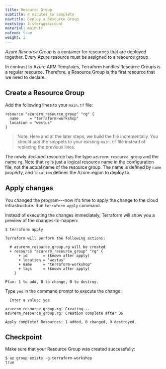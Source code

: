 ```yaml
---
title: Resource Group
subtitle: 4 minutes to complete
navtitle: Deploy a Resource Group
nextstep: 4-storageaccount
material: main.tf
nofeed: true
weight: 3
---
```


*Azure Resource Group* is a container for resources that are deployed together. Every Azure resource must be assigned to a resource group.

In contrast to Azure ARM Templates, Terraform handles Resource Groups is a regular resource. Therefore, a Resource Group is the first resource that we need to declare.

## Create a Resource Group

Add the following lines to your `main.tf` file:

```hcl
resource "azurerm_resource_group" "rg" {
  name     = "terraform-workshop"
  location = "westus"
}
```

> Note: Here and at the later steps, we build the file incrementally. You should add the snippets to your existing `main.tf` file instead of replacing the previous lines.

The newly declared resource has the type `azurerm_resource_group` and the name `rg`. Note that `rg` is just a logical resource name in the configuration file, not the actual name of the resource group. The name is defined by `name` property, and `location` defines the Azure region to deploy to.

## Apply changes

You changed the program---now it's time to apply the change to the cloud infrastructure. Run `terraform apply` command.

Instead of executing the changes immediately, Terraform will show you a preview of the changes-to-happen:

```
$ terraform apply

Terraform will perform the following actions:

  # azurerm_resource_group.rg will be created
  + resource "azurerm_resource_group" "rg" {
      + id       = (known after apply)
      + location = "westus"
      + name     = "terraform-workshop"
      + tags     = (known after apply)
    }

Plan: 1 to add, 0 to change, 0 to destroy.
```

Type `yes` in the command prompt to execute the change:

```
  Enter a value: yes

azurerm_resource_group.rg: Creating...
azurerm_resource_group.rg: Creation complete after 3s

Apply complete! Resources: 1 added, 0 changed, 0 destroyed.
```

## Checkpoint

Make sure that your Resource Group was created successfully:

```
$ az group exists -g terraform-workshop
true
```
